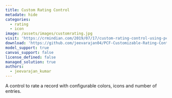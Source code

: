 ```yaml
---
title: Custom Rating Control
metadate: hide
categories:
  - rating
  - icon
image: /assets/images/customrating.jpg
visit: 'https://crmindian.com/2019/07/17/custom-rating-control-using-pcf/'
download: 'https://github.com/jeevarajan04/PCF-Customizable-Rating-Control'
model_support: true
canvas_support: false
license_defined: false
managed_solution: true
authors:
  - jeevarajan_kumar
---
```


A control to rate a record with configurable colors, icons and number of entries.
